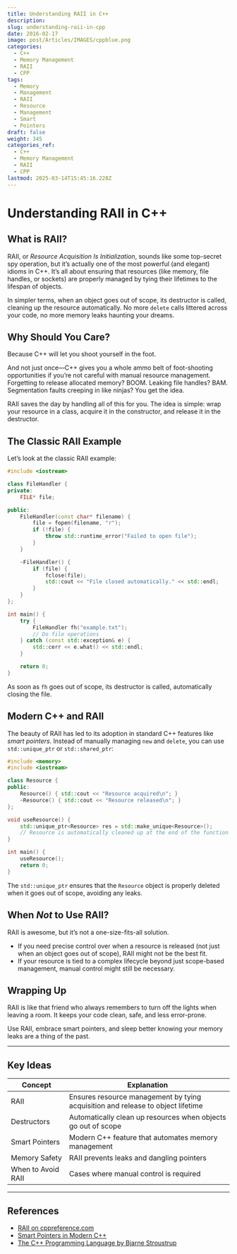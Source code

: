 ```yaml
---
title: Understanding RAII in C++
description: 
slug: understanding-raii-in-cpp
date: 2016-02-17
image: post/Articles/IMAGES/cppblue.png
categories:
  - C++
  - Memory Management
  - RAII
  - CPP
tags:
  - Memory
  - Management
  - RAII
  - Resource
  - Management
  - Smart
  - Pointers
draft: false
weight: 345
categories_ref:
  - C++
  - Memory Management
  - RAII
  - CPP
lastmod: 2025-03-14T15:45:16.228Z
---
```

# Understanding RAII in C++

## What is RAII?

RAII, or *Resource Acquisition Is Initialization*, sounds like some top-secret spy operation, but it’s actually one of the most powerful (and elegant) idioms in C++. It’s all about ensuring that resources (like memory, file handles, or sockets) are properly managed by tying their lifetimes to the lifespan of objects.

In simpler terms, when an object goes out of scope, its destructor is called, cleaning up the resource automatically. No more `delete` calls littered across your code, no more memory leaks haunting your dreams.

## Why Should You Care?

Because C++ will let you shoot yourself in the foot.

And not just once—C++ gives you a whole ammo belt of foot-shooting opportunities if you’re not careful with manual resource management. Forgetting to release allocated memory? BOOM. Leaking file handles? BAM. Segmentation faults creeping in like ninjas? You get the idea.

RAII saves the day by handling all of this for you. The idea is simple: wrap your resource in a class, acquire it in the constructor, and release it in the destructor.

## The Classic RAII Example

Let’s look at the classic RAII example:

```cpp
#include <iostream>

class FileHandler {
private:
    FILE* file;

public:
    FileHandler(const char* filename) {
        file = fopen(filename, "r");
        if (!file) {
            throw std::runtime_error("Failed to open file");
        }
    }

    ~FileHandler() {
        if (file) {
            fclose(file);
            std::cout << "File closed automatically." << std::endl;
        }
    }
};

int main() {
    try {
        FileHandler fh("example.txt");
        // Do file operations
    } catch (const std::exception& e) {
        std::cerr << e.what() << std::endl;
    }

    return 0;
}
```

As soon as `fh` goes out of scope, its destructor is called, automatically closing the file.

## Modern C++ and RAII

The beauty of RAII has led to its adoption in standard C++ features like *smart pointers*. Instead of manually managing `new` and `delete`, you can use `std::unique_ptr` or `std::shared_ptr`:

```cpp
#include <memory>
#include <iostream>

class Resource {
public:
    Resource() { std::cout << "Resource acquired\n"; }
    ~Resource() { std::cout << "Resource released\n"; }
};

void useResource() {
    std::unique_ptr<Resource> res = std::make_unique<Resource>();
    // Resource is automatically cleaned up at the end of the function
}

int main() {
    useResource();
    return 0;
}
```

The `std::unique_ptr` ensures that the `Resource` object is properly deleted when it goes out of scope, avoiding any leaks.

## When *Not* to Use RAII?

RAII is awesome, but it’s not a one-size-fits-all solution.

* If you need precise control over when a resource is released (not just when an object goes out of scope), RAII might not be the best fit.
* If your resource is tied to a complex lifecycle beyond just scope-based management, manual control might still be necessary.

## Wrapping Up

RAII is like that friend who always remembers to turn off the lights when leaving a room. It keeps your code clean, safe, and less error-prone.

Use RAII, embrace smart pointers, and sleep better knowing your memory leaks are a thing of the past.

***

## Key Ideas

| Concept            | Explanation                                                                     |
| ------------------ | ------------------------------------------------------------------------------- |
| RAII               | Ensures resource management by tying acquisition and release to object lifetime |
| Destructors        | Automatically clean up resources when objects go out of scope                   |
| Smart Pointers     | Modern C++ feature that automates memory management                             |
| Memory Safety      | RAII prevents leaks and dangling pointers                                       |
| When to Avoid RAII | Cases where manual control is required                                          |

***

## References

* [RAII on cppreference.com](https://en.cppreference.com/w/cpp/language/raii)
* [Smart Pointers in Modern C++](https://en.cppreference.com/w/cpp/memory)
* [The C++ Programming Language by Bjarne Stroustrup](https://www.stroustrup.com/)
